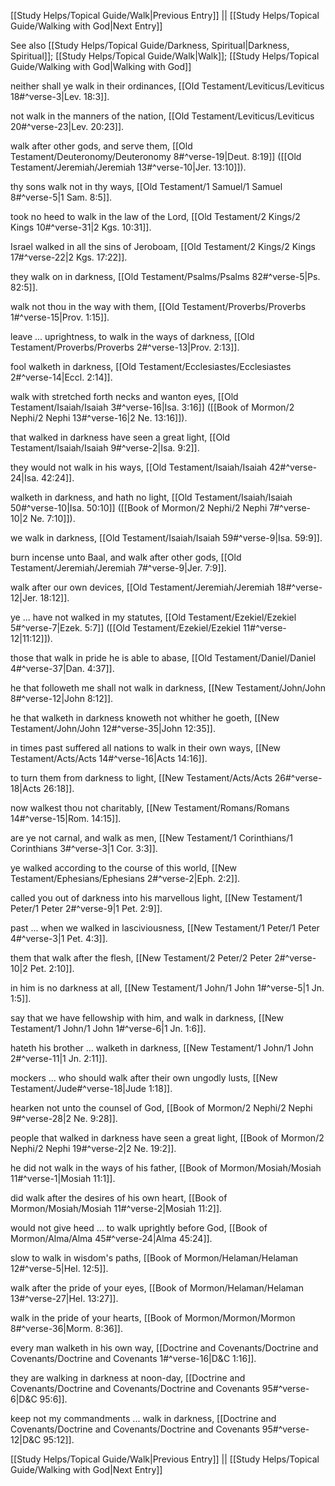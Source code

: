 [[Study Helps/Topical Guide/Walk|Previous Entry]]  ||  [[Study Helps/Topical Guide/Walking with God|Next Entry]]

 See also [[Study Helps/Topical Guide/Darkness, Spiritual|Darkness, Spiritual]]; [[Study Helps/Topical Guide/Walk|Walk]]; [[Study Helps/Topical Guide/Walking with God|Walking with God]]

 neither shall ye walk in their ordinances, [[Old Testament/Leviticus/Leviticus 18#^verse-3|Lev. 18:3]].

 not walk in the manners of the nation, [[Old Testament/Leviticus/Leviticus 20#^verse-23|Lev. 20:23]].

 walk after other gods, and serve them, [[Old Testament/Deuteronomy/Deuteronomy 8#^verse-19|Deut. 8:19]] ([[Old Testament/Jeremiah/Jeremiah 13#^verse-10|Jer. 13:10]]).

 thy sons walk not in thy ways, [[Old Testament/1 Samuel/1 Samuel 8#^verse-5|1 Sam. 8:5]].

 took no heed to walk in the law of the Lord, [[Old Testament/2 Kings/2 Kings 10#^verse-31|2 Kgs. 10:31]].

 Israel walked in all the sins of Jeroboam, [[Old Testament/2 Kings/2 Kings 17#^verse-22|2 Kgs. 17:22]].

 they walk on in darkness, [[Old Testament/Psalms/Psalms 82#^verse-5|Ps. 82:5]].

 walk not thou in the way with them, [[Old Testament/Proverbs/Proverbs 1#^verse-15|Prov. 1:15]].

 leave ... uprightness, to walk in the ways of darkness, [[Old Testament/Proverbs/Proverbs 2#^verse-13|Prov. 2:13]].

 fool walketh in darkness, [[Old Testament/Ecclesiastes/Ecclesiastes 2#^verse-14|Eccl. 2:14]].

 walk with stretched forth necks and wanton eyes, [[Old Testament/Isaiah/Isaiah 3#^verse-16|Isa. 3:16]] ([[Book of Mormon/2 Nephi/2 Nephi 13#^verse-16|2 Ne. 13:16]]).

 that walked in darkness have seen a great light, [[Old Testament/Isaiah/Isaiah 9#^verse-2|Isa. 9:2]].

 they would not walk in his ways, [[Old Testament/Isaiah/Isaiah 42#^verse-24|Isa. 42:24]].

 walketh in darkness, and hath no light, [[Old Testament/Isaiah/Isaiah 50#^verse-10|Isa. 50:10]] ([[Book of Mormon/2 Nephi/2 Nephi 7#^verse-10|2 Ne. 7:10]]).

 we walk in darkness, [[Old Testament/Isaiah/Isaiah 59#^verse-9|Isa. 59:9]].

 burn incense unto Baal, and walk after other gods, [[Old Testament/Jeremiah/Jeremiah 7#^verse-9|Jer. 7:9]].

 walk after our own devices, [[Old Testament/Jeremiah/Jeremiah 18#^verse-12|Jer. 18:12]].

 ye ... have not walked in my statutes, [[Old Testament/Ezekiel/Ezekiel 5#^verse-7|Ezek. 5:7]] ([[Old Testament/Ezekiel/Ezekiel 11#^verse-12|11:12]]).

 those that walk in pride he is able to abase, [[Old Testament/Daniel/Daniel 4#^verse-37|Dan. 4:37]].

 he that followeth me shall not walk in darkness, [[New Testament/John/John 8#^verse-12|John 8:12]].

 he that walketh in darkness knoweth not whither he goeth, [[New Testament/John/John 12#^verse-35|John 12:35]].

 in times past suffered all nations to walk in their own ways, [[New Testament/Acts/Acts 14#^verse-16|Acts 14:16]].

 to turn them from darkness to light, [[New Testament/Acts/Acts 26#^verse-18|Acts 26:18]].

 now walkest thou not charitably, [[New Testament/Romans/Romans 14#^verse-15|Rom. 14:15]].

 are ye not carnal, and walk as men, [[New Testament/1 Corinthians/1 Corinthians 3#^verse-3|1 Cor. 3:3]].

 ye walked according to the course of this world, [[New Testament/Ephesians/Ephesians 2#^verse-2|Eph. 2:2]].

 called you out of darkness into his marvellous light, [[New Testament/1 Peter/1 Peter 2#^verse-9|1 Pet. 2:9]].

 past ... when we walked in lasciviousness, [[New Testament/1 Peter/1 Peter 4#^verse-3|1 Pet. 4:3]].

 them that walk after the flesh, [[New Testament/2 Peter/2 Peter 2#^verse-10|2 Pet. 2:10]].

 in him is no darkness at all, [[New Testament/1 John/1 John 1#^verse-5|1 Jn. 1:5]].

 say that we have fellowship with him, and walk in darkness, [[New Testament/1 John/1 John 1#^verse-6|1 Jn. 1:6]].

 hateth his brother ... walketh in darkness, [[New Testament/1 John/1 John 2#^verse-11|1 Jn. 2:11]].

 mockers ... who should walk after their own ungodly lusts, [[New Testament/Jude#^verse-18|Jude 1:18]].

 hearken not unto the counsel of God, [[Book of Mormon/2 Nephi/2 Nephi 9#^verse-28|2 Ne. 9:28]].

 people that walked in darkness have seen a great light, [[Book of Mormon/2 Nephi/2 Nephi 19#^verse-2|2 Ne. 19:2]].

 he did not walk in the ways of his father, [[Book of Mormon/Mosiah/Mosiah 11#^verse-1|Mosiah 11:1]].

 did walk after the desires of his own heart, [[Book of Mormon/Mosiah/Mosiah 11#^verse-2|Mosiah 11:2]].

 would not give heed ... to walk uprightly before God, [[Book of Mormon/Alma/Alma 45#^verse-24|Alma 45:24]].

 slow to walk in wisdom's paths, [[Book of Mormon/Helaman/Helaman 12#^verse-5|Hel. 12:5]].

 walk after the pride of your eyes, [[Book of Mormon/Helaman/Helaman 13#^verse-27|Hel. 13:27]].

 walk in the pride of your hearts, [[Book of Mormon/Mormon/Mormon 8#^verse-36|Morm. 8:36]].

 every man walketh in his own way, [[Doctrine and Covenants/Doctrine and Covenants/Doctrine and Covenants 1#^verse-16|D&C 1:16]].

 they are walking in darkness at noon-day, [[Doctrine and Covenants/Doctrine and Covenants/Doctrine and Covenants 95#^verse-6|D&C 95:6]].

 keep not my commandments ... walk in darkness, [[Doctrine and Covenants/Doctrine and Covenants/Doctrine and Covenants 95#^verse-12|D&C 95:12]].

[[Study Helps/Topical Guide/Walk|Previous Entry]]  ||  [[Study Helps/Topical Guide/Walking with God|Next Entry]]